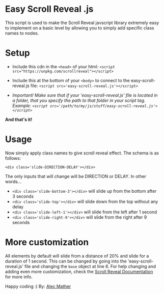 # Easy Scroll Reveal .js

 This script is used to make the Scroll Reveal javscript library extremely easy to implement on a basic level by allowing you to simply add specific class names to nodes.

# Setup

- Include this cdn in the `<head>` of your html: `<script src="https://unpkg.com/scrollreveal"></script>`
- Include this at the bottom of your `<body>` to connect to the easy-scroll-reveal.js file: `<script src='easy-scroll-reveal.js'></script>`

- _Important! Make sure that if your 'easy-scroll-reveal.js' file is located in a folder, that you specify the path to that folder in your script tag. Example: `<script src='/path/to/my/js/stuff/easy-scroll-reveal.js'></script>`_

**And that's it!**

# Usage

Now simply apply class names to give scroll reveal effect. The schema is as follows:

`<div class='slide-DIRECTION-DELAY'></div>`

The only inputs that will change will be DIRECTION or DELAY. In other words...

- `<div class='slide-bottom-3'></div>` will slide up from the bottom after 3 seconds
- `<div class='slide-top'></div>` will slide down from the top without any delay
- `<div class='slide-left-1'></div>` will slide from the left after 1 second
- `<div class='slide-right-9'></div>` will slide from the right after 9 seconds

# More customization

All elements by default will slide from a distance of 20% and slide for a duration of 1 second. This can be changed by going into the 'easy-scroll-reveal.js' file and changing the `base` object at line 6. For help changing and adding even more customization, check the [Scroll Reveal Documentation](https://scrollrevealjs.org/api/reveal.html) for more info.

Happy coding :)
By: [Alec Mather](https://github.com/aymather)